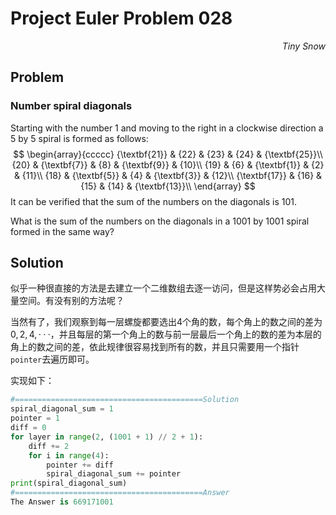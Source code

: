 # Project Euler	Problem 028

<p align="right"><i>Tiny Snow</i></p>



## Problem

### Number spiral diagonals

Starting with the number 1 and moving to the right in a clockwise direction a 5 by 5 spiral is formed as follows:
$$
\begin{array}{ccccc}
{\textbf{21}} & {22} & {23} & {24} & {\textbf{25}}\\
{20} & {\textbf{7}} & {8} & {\textbf{9}} & {10}\\
{19} & {6} & {\textbf{1}} & {2} & {11}\\
{18} & {\textbf{5}} & {4} & {\textbf{3}} & {12}\\
{\textbf{17}} & {16} & {15} & {14} & {\textbf{13}}\\
\end{array}
$$
It can be verified that the sum of the numbers on the diagonals is $101$.

What is the sum of the numbers on the diagonals in a 1001 by 1001 spiral formed in the same way?



## Solution

似乎一种很直接的方法是去建立一个二维数组去逐一访问，但是这样势必会占用大量空间。有没有别的方法呢？

当然有了，我们观察到每一层螺旋都要选出4个角的数，每个角上的数之间的差为 $0,2,4,···$，并且每层的第一个角上的数与前一层最后一个角上的数的差为本层的角上的数之间的差，依此规律很容易找到所有的数，并且只需要用一个指针`pointer`去遍历即可。

实现如下：

```python
#==========================================Solution
spiral_diagonal_sum = 1
pointer = 1
diff = 0
for layer in range(2, (1001 + 1) // 2 + 1):
    diff += 2
    for i in range(4):
        pointer += diff
        spiral_diagonal_sum += pointer
print(spiral_diagonal_sum)
#==========================================Answer
The Answer is 669171001
```

